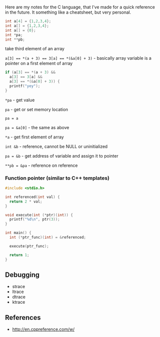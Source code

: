 Here are my notes for the C language, that I've made for a quick reference in the future. It something like a cheatsheet, but very personal.

```c
int a[4] = {1,2,3,4};
int a[] = {1,2,3,4};
int a[] = {0};
int *pa;
int **pb;
```

take third element of an array

`a[3] == *(a + 3) == 3[a] == *(&a[0] + 3)` - basically array variable is a pointer on a first element of array

```c
if (a[3] == *(a + 3) &&
  a[3] == 3[a] &&
  a[3] == *(&a[0] + 3)) {
  printf("yey");
}
```

`*pa` - get value

`pa` - get or set memory location

`pa = a`

`pa = &a[0]` - the same as above

`*a` - get first element of array

`int &b` - reference, cannot be NULL or uninitialized

`pa = &b` - get address of variable and assign it to pointer

`**pb = &pa` - reference on reference

### Function pointer (similar to C++ templates)

```c
#include <stdio.h>

int referenced(int val) {
  return 2 * val;
}

void execute(int (*ptr)(int)) {
  printf("%d\n", ptr(3));
}

int main() {
  int (*ptr_func)(int) = &referenced;

  execute(ptr_func);

  return 1;
}
```

## Debugging

* strace
* ltrace
* dtrace
* ktrace

## References

* http://en.cppreference.com/w/
